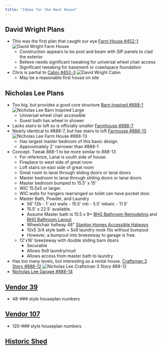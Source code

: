 ```yaml
---
title: "Ideas for the Next House"
---
```

## David Wright Plans
* This was the first plan that caught our eye [Farm House #452-1](http://www.houseplans.com/plan/1920-square-feet-3-bedrooms-2-bathroom-farm-house-plans-0-garage-33237) ![David Wright Farm House](http://cdn.houseplans.com/product/917qb9qu9siechbnktkuvm84a1/w800x533.jpg?v=7)
  * Construction appears to be post and beam with SIP panels to clad the exterior
  * Believe needs significant tweaking for universal wheel chair access
  * Significant tweaking for basement or crawlspace foundation
* Chris is partial to [Cabin #452-3](http://www.houseplans.com/plan/1015-square-feet-2-bedrooms-1-5-bathroom-versatile-0-garage-34468) ![David Wright Cabin](http://cdn.houseplans.com/product/f9itoc3jrq4jlvt963sjsafjqg/w1024.png?v=9)
  * May be a reasonable first house on site

## Nicholas Lee Plans
* Too big, but provides a good core structure [Barn Inspired #888-1](http://www.houseplans.com/plan/3038-square-feet-3-bedrooms-2-5-bathroom-farm-house-plans-2-garage-37601) ![Nicholas Lee Barn Inspired Large](http://cdn.houseplans.com/product/j6a5oq8polgmcfvt3li8sr66q/w1024.jpg?v=8)
  * Universal wheel chair accessible
  * Guest bath has wheel in shower
* Lacks stairs to loft so is officially smaller [Farmhouse #888-7](http://www.houseplans.com/plan/2134-square-feet-3-bedroom-2-5-bathroom-0-garage-country-farmhouse-38336)
* Nearly identical to #888-7, but has stairs to loft [Farmouse #888-13](http://www.houseplans.com/plan/2720-square-feet-3-bedroom-2-5-bathroom-0-garage-farmhouse-39090) ![Nicholas Lee Farm House #888-13](http://cdn.houseplans.com/product/arroil598ih7jm5n2v85thgvku/w800x533.jpg?v=7)
  * Has largest master bedroom of this basic design.
  * Approximately 2' narrower than #888-1
* Concept.  Tweak 888-1 to be more similar to 888-13
  * For reference, Lanai is south side of house.
  * Fireplace to west side of great room
  * Loft stairs on east side of great room
  * Great room to lanai through sliding doors or lanai doors
  * Master bedroom to lanai through sliding doors or lanai doors
  * Master bedroom bumped to 15.5' x 15'
  * WIC 15.5x5 or larger.
  * WIC walls for hangers rearranged so toilet can have pocket door.
  * Master Bath, Powder, and Laundry
    * 56' f2b - 1' ext walls - 15.5' mb - 5.5' mbwic - 11.5' 
    * 15.5' x 22.5' available.
    * Assume Master bath is 15.5 x 9+ [BHG Bathroom Remodeling](http://www.bhg.com/bathroom/remodeling/planning/bathroom-layout-guidelines-and-requirements/) and [BHG Bathroom Layout](http://www.bhg.com/bathroom/remodeling/planning/bathroom-layout-tips/)
    * Wheelchair hallway 48" [Stanton Homes Accessible Halways](http://info.stantonhomes.com/bid/55331/Accessible-Homes-Width-Requirements-for-Hallways-and-Doorways)
    * 10x5 3/4 style bath + 5x9 laundry nook fits without bumpout
    * However, a bumpout into breezeway to garage is free.
  * 12'x16' breezeway with double sliding barn doors
    * Securable
    * Allows 9x9 laundry/mud
    * Allows access from master bath to laundry
* Has too many levels, but interesting as a rental house.  [Craftsman 3 Story #888-12](http://www.houseplans.com/plan/2830-square-feet-3-bedroom-3-bathroom-0-garage-bungalow-38959) ![Nicholas Lee Craftsman 3 Story 888-12](http://cdn.houseplans.com/product/2h9en91db00n35po8ru9rlu3nm/w800x533.jpg?v=6)
* [Nicholas Lee Garage #888-14](http://www.houseplans.com/plan/2415-square-feet-2-bedroom-2-bathroom-0-garage-ranch-39222)

## [Vendor 39](http://www.houseplans.com/search?vendorId=39)
* 48-### style houseplan numbers

## [Vendor 107](http://www.houseplans.com/search?vendorId=107)
* 120-### style houseplan numbers

## [Historic Shed](http://www.houseplans.com/exclusive/historic-shed)



